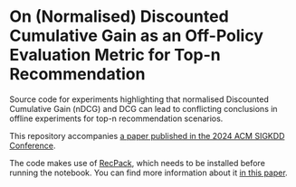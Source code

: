 # On (Normalised) Discounted Cumulative Gain as an Off-Policy Evaluation Metric for Top-n Recommendation
Source code for experiments highlighting that normalised Discounted Cumulative Gain (nDCG) and DCG can lead to conflicting conclusions in offline experiments for top-n recommendation scenarios.

This repository accompanies [a paper published in the 2024 ACM SIGKDD Conference](https://arxiv.org/abs/2307.15053).

The code makes use of [RecPack](https://recpack.froomle.ai/index.html), which needs to be installed before running the notebook.
You can find more information about it [in this paper](https://dl.acm.org/doi/10.1145/3523227.3551472).
